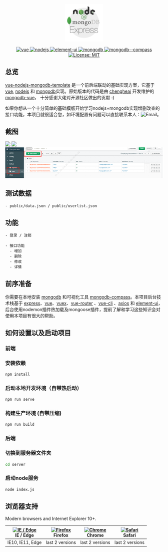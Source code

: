 <p align="center">
  <img width="120" src="public/vue_node_mongodb_express.jpeg">
</p>

<p align="center">
  <a href="https://github.com/vuejs/vue">
    <img src="https://img.shields.io/badge/vue-2.6.10-brightgreen.svg" alt="vue">
  </a>
  <a href="https://nodejs.org/zh-cn/">
    <img src="https://img.shields.io/badge/nodejs-v8.0%2B-green" alt="nodejs">
  </a>
  <a href="https://github.com/ElemeFE/element">
    <img src="https://img.shields.io/badge/element--ui-2.15.0-brightgreen.svg" alt="element-ui">
  </a>
  <a href="https://www.mongodb.com/">
    <img src="https://img.shields.io/badge/mongodb-v5.0.7-brightgreen" alt="mongodb">
  </a>
  <a href="https://www.mongodb.com/">
    <img src="https://img.shields.io/badge/mongodb--compass-v1.31.2-brightgreen" alt="mongodb--compass">
  </a>
  <a href="https://opensource.org/licenses/MIT">
    <img src="https://img.shields.io/badge/License-MIT-blue.svg" alt="License: MIT">
  </a>
</p>

## 总览

[vue-nodejs-mongodb-template](https://github.com/zhang-hue/vue-nodejs-mongodb-template) 是一个前后端联动的基础实现方案，它基于 [vue](https://github.com/vuejs/vue), [nodejs](https://nodejs.org/zh-cn/) 和 [mongodb](https://www.mongodb.com/)实现。原始版本的代码是由 [chengheai](https://github.com/chengheai) 开发维护的 [mongodb-vue](https://github.com/chengheai/mongodb-vue)， 十分感谢大佬对开源社区做出的贡献 :)

如果你想从一个十分简单的基础模版开始学习nodejs+mongodb实现增删改查的接口功能，本项目就很适合您，如环境配置有问题可以直接联系本人：<img src="https://img.shields.io/badge/Email-956333786%40qq.com-red" alt="Email">。

## 截图

![](https://github.com/chengheai/review-demo-image/blob/master/2018-12-20%2014-28-16.2018-12-20%2014_33_17.gif)
![](https://github.com/chengheai/review-demo-image/blob/master/8uHDTt7UDw.gif)
![](public/mongodbData.jpeg)

## 测试数据
``` txt
- public/data.json / public/userlist.json
```

## 功能
``` txt
- 登录 / 注销

- 接口功能
  - 增加
  - 删除
  - 修改
  - 详情

```

## 前序准备

你需要在本地安装 [mongodb](https://www.mongodb.com/) 和可视化工具 [mongodb-compass](https://www.mongodb.com/)。本项目后台技术栈基于 [express](https://www.expressjs.com.cn/)、[vue](https://cn.vuejs.org/index.html)、[vuex](https://vuex.vuejs.org/zh-cn/)、[vue-router](https://router.vuejs.org/zh-cn/) 、[vue-cli](https://github.com/vuejs/vue-cli) 、[axios](https://github.com/axios/axios) 和 [element-ui](https://github.com/ElemeFE/element)，后台使用nodemon插件热加载及mongoose插件，提前了解和学习这些知识会对使用本项目有很大的帮助。


## 如何设置以及启动项目
### 前端

### 安装依赖
```bash
npm install
```
### 启动本地开发环境（自带热启动）
```bash
npm run serve
```
### 构建生产环境 (自带压缩)
```bash
npm run build
```
### 后端

### 切换到服务器文件夹
```bash
cd server
```
### 启动node服务
```bash
node index.js
```
## 浏览器支持

Modern browsers and Internet Explorer 10+.

| [<img src="https://raw.githubusercontent.com/alrra/browser-logos/master/src/edge/edge_48x48.png" alt="IE / Edge" width="24px" height="24px" />](http://godban.github.io/browsers-support-badges/)</br>IE / Edge | [<img src="https://raw.githubusercontent.com/alrra/browser-logos/master/src/firefox/firefox_48x48.png" alt="Firefox" width="24px" height="24px" />](http://godban.github.io/browsers-support-badges/)</br>Firefox | [<img src="https://raw.githubusercontent.com/alrra/browser-logos/master/src/chrome/chrome_48x48.png" alt="Chrome" width="24px" height="24px" />](http://godban.github.io/browsers-support-badges/)</br>Chrome | [<img src="https://raw.githubusercontent.com/alrra/browser-logos/master/src/safari/safari_48x48.png" alt="Safari" width="24px" height="24px" />](http://godban.github.io/browsers-support-badges/)</br>Safari |
| --------- | --------- | --------- | --------- |
| IE10, IE11, Edge| last 2 versions| last 2 versions| last 2 versions



